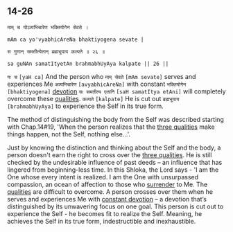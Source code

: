 ## 14-26


```shloka-sa
माम् च योऽव्यभिचारेण भक्तियोगेन सेवते ।
```
```shloka-sa-hk
mAm ca yo'vyabhicAreNa bhaktiyogena sevate |
```
```shloka-sa
स गुणान् समतीत्येतान् ब्रह्मभूयाय कल्पते ॥ २६ ॥
```
```shloka-sa-hk
sa guNAn samatItyetAn brahmabhUyAya kalpate || 26 ||
```

`यः च` `[yaH ca]` And the person who `माम् सेवते` `[mAm sevate]` serves and experiences Me `अव्यभिचारेण` `[avyabhicAreNa]` with constant `भक्तियोगेन` `[bhaktiyogena]` [devotion](bhakti_a_defn) `सः समतीत्य एतानि` `[saH samatItya etAni]` will completely overcome these [qualities](satva_rajas_tamas). `कल्पते` `[kalpate]` He is cut out `ब्रह्मभूयाय` `[brahmabhUyAya]` to experience the Self in its true form.

The method of distinguishing the body from the Self was described starting with Chap.14#19, 'When the person realizes that the [three qualities](satva_rajas_tamas) make things happen, not the Self, nothing else...'. 



Just by knowing the distinction and thinking about the Self and the body, a person doesn't earn the right to cross over the [three qualities](satva_rajas_tamas). He is still checked by the undesirable influence of past deeds – an influence that has lingered from beginning-less time.
In this Shloka, the Lord says - 'I am the One whose every intent is realized. I am the One with unsurpassed compassion, an ocean of affection to those who [surrender](Sharanagati) to Me. The [qualities](satva_rajas_tamas) are difficult to overcome. A person crosses over them when he serves and experiences Me with [constant devotion](bhakti_a_defn) – a devotion that’s distinguished by its unwavering focus on one goal. This person is cut out to experience the Self - he becomes fit to realize the Self. 
Meaning, he achieves the Self in its true form, indestructible and inexhaustible.

